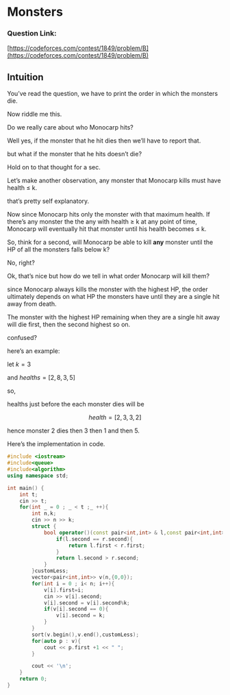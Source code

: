 # Monsters

### Question Link:

[https://codeforces.com/contest/1849/problem/B](https://codeforces.com/contest/1849/problem/B)

## Intuition

You’ve read the question, we have to print the order in which the monsters die.

Now riddle me this.

Do we really care about who Monocarp hits? 

Well yes, if the monster that he hit dies then we’ll have to report that.

but what if the monster that he hits doesn’t die?

Hold on to that thought for a sec.

Let’s make another observation, any monster that Monocarp kills must have health ≤ k.

that’s pretty self explanatory.

Now since Monocarp hits only the monster with that maximum health. If there’s any monster the the any with health ≥ k at any point of time, Monocarp will eventually hit that monster until his health becomes ≤ k.

So, think for a second, will Monocarp be able to kill ******any****** monster until  the HP of all the monsters falls below k?

No, right?

Ok, that’s nice but how do we tell in what order Monocarp will kill them?

since Monocarp always kills the monster with the highest HP, the order ultimately depends on what HP the monsters have until they are a single hit away from death.

The monster with the highest HP remaining when they are a single hit away will die first, then the second highest so on.

confused?

here’s an example:

let $k = 3$

and $healths =[2,8,3,5]$

so,

healths just before the each monster dies will be

$$
health = [2,3,3,2]
$$

hence monster 2 dies then 3 then 1 and then 5.

Here’s the implementation in code.

```cpp
#include <iostream>
#include<queue>
#include<algorithm>
using namespace std;

int main() {
	int t;
	cin >> t;
	for(int _ = 0 ; _ < t ;_ ++){
	    int n,k;
	    cin >> n >> k;
	    struct {
	        bool operator()(const pair<int,int> & l,const pair<int,int> & r ){
	            if(l.second == r.second){
                    return l.first < r.first;
                }
                return l.second > r.second;
	        }
	    }customLess;
        vector<pair<int,int>> v(n,{0,0});
        for(int i = 0 ; i< n; i++){
            v[i].first=i;
            cin >> v[i].second;
            v[i].second = v[i].second%k;
            if(v[i].second == 0){
                v[i].second = k;
            } 
        }
        sort(v.begin(),v.end(),customLess);
        for(auto p : v){
            cout << p.first +1 << " ";
        }

	    cout << '\n';
	}
	return 0;
}
```
